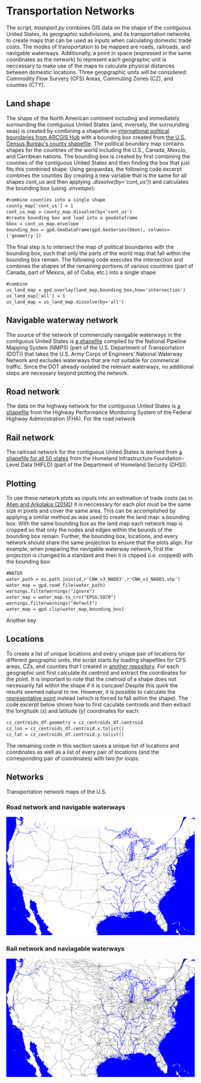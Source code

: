 # Transportation Networks

The script, *trasnport.py* combines GIS data on the shape of the contiguous United States, its geographic subdivisions, and its transportation networks to create maps that can be used as inputs when calculating domestic trade costs. The modes of transportation to be mapped are roads, railroads, and navigable waterways. Additionally, a point in space (expressed in the same coordinates as the network) to represent each geographic unit is neccessary to make use of the maps to calculate physical distances between domestic locations. Three geopgraphic units will be considered: Commodity Flow Survery (CFS) Areas, Commuting Zones (CZ), and counties (CTY). 

## Land shape

The shape of the North American continent including and immediately surrounding the contiguous United States (and, inversely, the surrounding seas) is created by combining a shapefile on [international political boundaries from ARCGIS Hub](https://hub.arcgis.com/datasets/a21fdb46d23e4ef896f31475217cbb08_1) with a bounding box created from [the U.S. Census Bureau's county shapefile](https://www.census.gov/geographies/mapping-files/time-series/geo/carto-boundary-file.2010.html). The political boundary map contains shapes for the countries of the world including the U.S., Canada, Mexcio, and Carribean nations. The bounding box is created by first combining the counties of the contiguous United States and then finding the box that just fits this combined shape. Using geopandas, the following code excerpt combines the counties (by creating a new variable that is the same for all shapes *cont_us* and then applying *.dissolve(by='cont_us')*) and calculates the bounding box (using *.envelope*):

```
#combine counties into a single shape
county_map['cont_us'] = 1
cont_us_map = county_map.dissolve(by='cont_us')
#create bounding box and load into a geodataframe
bbox = cont_us_map.envelope
bounding_box = gpd.GeoDataFrame(gpd.GeoSeries(bbox), columns=['geometry'])
```

The final step is to intersect the map of political boundaries with the bounding box, such that only the parts of the world map that fall within the bounding box remain. The following code executes the intersection and combines the shapes of the remaining portions of various countries (part of Canada, part of Mexico, all of Cuba, etc.) into a single shape: 

```
#combine
us_land_map = gpd.overlay(land_map,bounding_box,how='intersection')
us_land_map['all'] = 1
us_land_map = us_land_map.dissolve(by='all')
```

## Navigable waterway network

The source of the network of commercially navigable waterways in the contiguous United States is [a shapefile](https://www.npms.phmsa.dot.gov/CNWData.aspx) compiled by the National Pipeline Mapping System (NMPS) (part of the U.S. Department of Transportation (DOT)) that takes the U.S. Army Corps of Engineers’ National Waterway Network and excludes waterways that are not suitable for commerical traffic. Since the DOT already isolated the relevant waterways, no additional steps are necessary beyond plotting the network.

## Road network

The data on the highway network for the contiguous United States is [a shapefile](https://www.fhwa.dot.gov/policyinformation/hpms/shapefiles_2017.cfm) from the Highway Performance Monitoring System of the Federal Highway Administration (FHA). For the road network 


## Rail network

The railroad network for the contiguous United States is derived from [a shapefile for all 50 states](https://hifld-geoplatform.opendata.arcgis.com/datasets/2a9677db741d4a78bd221586fe9a61f5_0) from the Homeland Infrastructure Foundation-Level Data (HIFLD) (part of the Department of Homeland Security (DHS)). 

## Plotting

To use these network plots as inputs into an estimation of trade costs (as in [Allen and Arkolakis (2014)](https://academic.oup.com/qje/article-abstract/129/3/1085/1818077)) it is neccessary for each plot must be the same size in pixels and cover the same area. This can be accomplished by applying a similar method as was used to create the land map: a bounding box. With the same bounding box as the land map each network map is cropped so that only the nodes and edges within the bounds of the bounding box remain. Further, the bounding box, locations, and every network should share the same projection to ensure that the plots align. For example, when preparing the navigable waterway network, first the projection is changed to a standard and then it is clipped (i.e. cropped) with the bounding box:
 
```
#WATER
water_path = os.path.join(cd,r'CNW_v3_NAD83',r'CNW_v3_NAD83.shp')
water_map = gpd.read_file(water_path)
warnings.filterwarnings("ignore")
water_map = water_map.to_crs("EPSG:5070")
warnings.filterwarnings("default")
water_map = gpd.clip(water_map,bounding_box)

```

Another key 

## Locations

To create a list of unique locations and every unique pair of locations for different geographic units, the script starts by loading shapefiles for CFS areas, CZs, and counties that I created in [another repository](https://github.com/reasner/cfs_cz_shapefile_and_distances). For each geographic unit first calculate its centroid and extract the coordinates for the point. It is important to note that the cnetroid of a shape does not necessarily fall within the shape if it is concave! Despite this quirk the results seemed natural to me. However, it is possible to calculate the [representative point](https://geopandas.org/reference.html#geopandas.GeoSeries.representative_point) instead (which is forced to fall within the shape). The code excerpt below shows how to first caculate centroids and then extract the longitude (x) and latitude (y) coordinates for each:

```
cz_centroids_df.geometry = cz_centroids_df.centroid
cz_lon = cz_centroids_df.centroid.x.tolist()
cz_lat = cz_centroids_df.centroid.y.tolist()
```

The remaining code in this section saves a unique list of locations and coordinates as well as a list of every pair of locations (and the corresponding pair of coordinates) with two *for loops*.

## Networks

Transportation network maps of the U.S.

### Road network and navigable waterways

![road_network.png](road_network.png)

### Rail network and naviagable waterways

![rail_network.png](rail_network.png)

